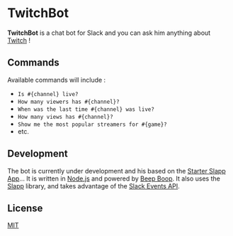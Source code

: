 # TwitchBot

**TwitchBot** is a chat bot for Slack and you can ask him anything about [Twitch](https://www.twitch.tv/) !

## Commands

Available commands will include :
* `Is #{channel} live?`
* `How many viewers has #{channel}?`
* `When was the last time #{channel} was live?`
* `How many views has #{channel}?`
* `Show me the most popular streamers for #{game}?`
* etc.

## Development

The bot is currently under development and his based on the [Starter Slapp App](https://github.com/BeepBoopHQ/starter-slapp-app/)...
It is written in [Node.js](https://nodejs.org/en/) and powered by [Beep Boop](https://beepboophq.com/).
It also uses the [Slapp](https://github.com/BeepBoopHQ/slapp) library, and takes advantage of the [Slack Events API](https://api.slack.com/events).

## License

[MIT](http://opensource.org/licenses/MIT)

